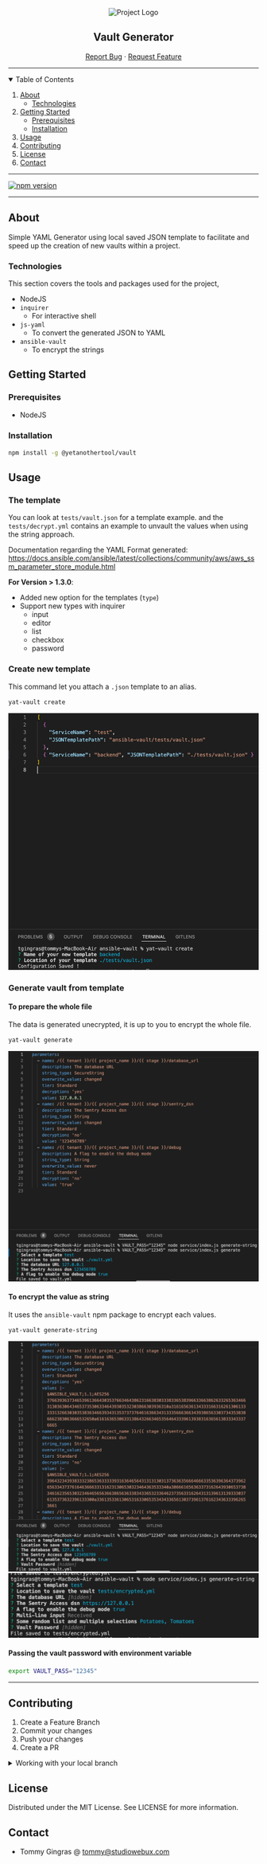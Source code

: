 <div align="center">

![Project Logo](https://webuxlab-static.s3.ca-central-1.amazonaws.com/logoAmpoule.svg)

<h2>Vault Generator</h2>

<p align="center">
  <a href="https://github.com/yet-another-tool/copy-paste/issues">Report Bug</a>
  ·
  <a href="https://github.com/yet-another-tool/copy-paste/issues">Request Feature</a>
</p>
</div>

---

<details open="open">
  <summary>Table of Contents</summary>
  <ol>
    <li>
      <a href="#about">About</a>
      <ul>
        <li><a href="#technologies">Technologies</a></li>
      </ul>
    </li>
    <li>
      <a href="#getting-started">Getting Started</a>
      <ul>
        <li><a href="#prerequisites">Prerequisites</a></li>
        <li><a href="#installation">Installation</a></li>
      </ul>
    </li>
    <li><a href="#usage">Usage</a></li>
    <li><a href="#contributing">Contributing</a></li>
    <li><a href="#license">License</a></li>
    <li><a href="#contact">Contact</a></li>
  </ol>
</details>

---

<a href="https://badge.fury.io/js/@yetanothertool%2Fvault"><img src="https://badge.fury.io/js/@yetanothertool%2Fvault.svg" alt="npm version" height="18"></a>

---

## About

Simple YAML Generator using local saved JSON template to facilitate and speed up the creation of new vaults within a project.

### Technologies

This section covers the tools and packages used for the project,

- NodeJS
- `inquirer`
  - For interactive shell
- `js-yaml`
  - To convert the generated JSON to YAML
- `ansible-vault`
  - To encrypt the strings

## Getting Started

### Prerequisites

- NodeJS

### Installation

```bash
npm install -g @yetanothertool/vault
```

## Usage

### The template

You can look at `tests/vault.json` for a template example.
and the `tests/decrypt.yml` contains an example to unvault the values when using the string approach.

Documentation regarding the YAML Format generated: https://docs.ansible.com/ansible/latest/collections/community/aws/aws_ssm_parameter_store_module.html

**For Version > 1.3.0**:
- Added new option for the templates (`type`)
- Support new types with inquirer
  - input
  - editor
  - list
  - checkbox
  - password

### Create new template

This command let you attach a `.json` template to an alias.

```bash
yat-vault create
```

![Create Template](https://github.com/yet-another-tool/copy-paste/raw/main/ansible-vault/docs/example-create.png)

### Generate vault from template

#### To prepare the whole file 

The data is generated unecrypted, it is up to you to encrypt the whole file.

```bash
yat-vault generate
```

![Ansible Vault File](https://github.com/yet-another-tool/copy-paste/raw/main/ansible-vault/docs/example-generated-vault-file.png)

#### To encrypt the value as string

It uses the `ansible-vault` npm package to encrypt each values.

```bash
yat-vault generate-string
```

![Ansible Vault String](https://github.com/yet-another-tool/copy-paste/raw/main/ansible-vault/docs/example-generated-vault-string.png)
![Ansible Vault String v1.3.0](https://github.com/yet-another-tool/copy-paste/raw/main/ansible-vault/docs/example-generate-vault-string.png)

#### Passing the vault password with environment variable

```bash
export VAULT_PASS="12345"
```

---

## Contributing

1. Create a Feature Branch
2. Commit your changes
3. Push your changes
4. Create a PR

<details>
<summary>Working with your local branch</summary>

**Branch Checkout:**

```bash
git checkout -b <feature|fix|release|chore|hotfix>/prefix-name
```

> Your branch name must starts with [feature|fix|release|chore|hotfix] and use a / before the name; 
> Use hyphens as separator;
> The prefix correspond to your Kanban tool id (e.g. abc-123)

**Keep your branch synced:**

```bash
git fetch origin
git rebase origin/master
```

**Commit your changes:**

```bash
git add .
git commit -m "<feat|ci|test|docs|build|chore|style|refactor|perf|BREAKING CHANGE>: commit message"
```

> Follow this convention commitlint for your commit message structure

**Push your changes:**

```bash
git push origin <feature|fix|release|chore|hotfix>/prefix-name
```

**Examples:**

```bash
git checkout -b release/v1.15.5
git checkout -b feature/abc-123-something-awesome
git checkout -b hotfix/abc-432-something-bad-to-fix
```

```bash
git commit -m "docs: added awesome documentation"
git commit -m "feat: added new feature"
git commit -m "test: added tests"
```

</details>

## License

Distributed under the MIT License. See LICENSE for more information.

## Contact

- Tommy Gingras @ tommy@studiowebux.com
